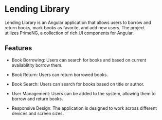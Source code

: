 # Lending Library

Lending Library is an Angular application that allows users to borrow and return books, mark books as favorite, and add new users. The project utilizes PrimeNG, a collection of rich UI components for Angular.

## Features

- Book Borrowing: Users can search for books and based on current availablitity borrow them.

- Book Return: Users can return borrowed books.

- Book Search: Users can search for books based on title or author.

- User Management: Users can be added to the system, allowing them to borrow and return books.

- Responsive Design: The application is designed to work across different devices and screen sizes.
